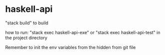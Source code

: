 # haskell-api

"stack build" to build

how to run: 
"stack exec haskell-api-exe" or "stack exec haskell-api-test" in the project directory 

Remember to init the env variables from the hidden from git file